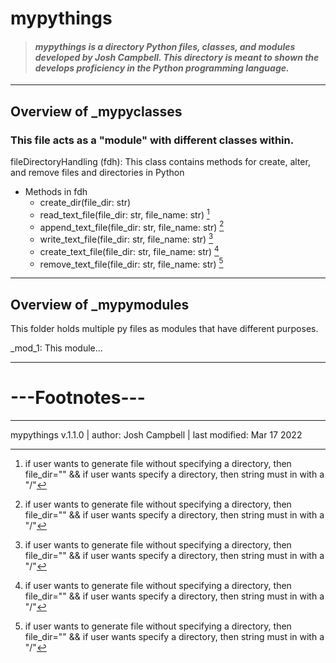 # **mypythings**

> #### *mypythings is a directory Python files, classes, and modules developed by Josh Campbell. This directory is meant to shown the develops proficiency in the Python programming language.*

---

## Overview of _mypyclasses
### This file acts as a "module" with different classes within.


fileDirectoryHandling (fdh): This class contains methods for create, alter, and remove files and directories in Python
* Methods in fdh
  - create_dir(file_dir: str)
  - read_text_file(file_dir: str, file_name: str) [^1]
  - append_text_file(file_dir: str, file_name: str) [^1]
  - write_text_file(file_dir: str, file_name: str) [^1]
  - create_text_file(file_dir: str, file_name: str) [^1]
  - remove_text_file(file_dir: str, file_name: str) [^1]

---
## Overview of _mypymodules
This folder holds multiple py files as modules that have different purposes.



_mod_1: This module...





---

# ---Footnotes---

[^1]: if user wants to generate file without specifying a directory, then file_dir="" && if user wants specify a directory, then string must in with a "/"

---
mypythings v.1.1.0  |  author: Josh Campbell  |  last modified: Mar 17 2022